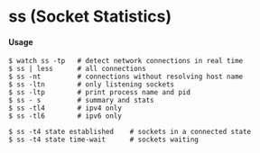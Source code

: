 ss (Socket Statistics)
=======================

#### Usage

	$ watch ss -tp   # detect network connections in real time
	$ ss | less      # all connections
	$ ss -nt         # connections without resolving host name
    $ ss -ltn        # only listening sockets
    $ ss -ltp        # print process name and pid
	$ ss - s         # summary and stats
    $ ss -tl4        # ipv4 only
	$ ss -tl6        # ipv6 only
	
	$ ss -t4 state established    # sockets in a connected state
	$ ss -t4 state time-wait      # sockets waiting

